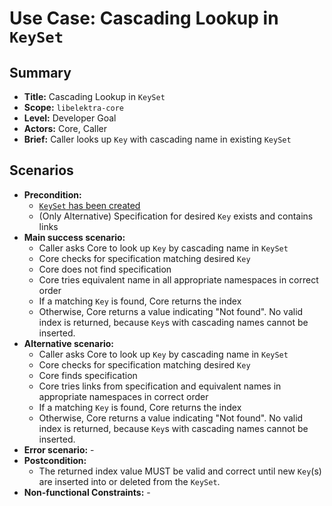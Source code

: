 # Use Case: Cascading Lookup in `KeySet`

## Summary

- **Title:** Cascading Lookup in `KeySet`
- **Scope:** `libelektra-core`
- **Level:** Developer Goal
- **Actors:** Core, Caller
- **Brief:** Caller looks up `Key` with cascading name in existing `KeySet`

## Scenarios

- **Precondition:**
  - [`KeySet` has been created](UC_keyset_create.md)
  - (Only Alternative) Specification for desired `Key` exists and contains links
- **Main success scenario:**
  - Caller asks Core to look up `Key` by cascading name in `KeySet`
  - Core checks for specification matching desired `Key`
  - Core does not find specification
  - Core tries equivalent name in all appropriate namespaces in correct order
  - If a matching `Key` is found, Core returns the index
  - Otherwise, Core returns a value indicating "Not found".
    No valid index is returned, because `Key`s with cascading names cannot be inserted.
- **Alternative scenario:**
  - Caller asks Core to look up `Key` by cascading name in `KeySet`
  - Core checks for specification matching desired `Key`
  - Core finds specification
  - Core tries links from specification and equivalent names in appropriate namespaces in correct order
  - If a matching `Key` is found, Core returns the index
  - Otherwise, Core returns a value indicating "Not found".
    No valid index is returned, because `Key`s with cascading names cannot be inserted.
- **Error scenario:** -
- **Postcondition:**
  - The returned index value MUST be valid and correct until new `Key`(s) are inserted into or deleted from the `KeySet`.
- **Non-functional Constraints:** -
